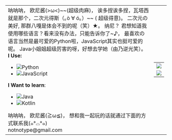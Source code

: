 <html>
    <table style="margin-left: auto; margin-right: auto;">
        <tr>
            <td>
                呐呐呐， 欧尼酱(>ω<)~~(超级肉麻)， 
                诶多捏诶多捏，瓦塔西就是那个，二次元得斯（｡ò ∀ ó｡）~~ ( 超级得意)。
                二次元の美好, 那群八嘎是体会不到的呢（笑）★。
                纳尼？ 君想知道我使用哪些语言？看来没有办法，只能告诉你了~♪， 最喜欢の语言当然是最可爱的Python啦，JavaScript其实也挺可爱的呢。
                Java小姐姐超级厉害的呀，好想去学她（由乃逆光笑）。 <br>
                <strong>I Use: </strong>
                <ul>
                    <li><img src="https://img.shields.io/badge/language-Python-brightgreen" alt="Python"></li>
                    <li><img src="https://img.shields.io/badge/language-JavaScript-brightgreen" alt="JavaScript"></li>
                </ul>
                <strong>I Want to learn</strong>: 
                <ul>
                    <li><img src="https://img.shields.io/badge/language-Java-ff69b4" alt="Java"></li>
                    <li><img src="https://img.shields.io/badge/language-Kotlin-ff69b4" alt="Kotlin"></li>
                </ul>
                呐呐呐， 欧尼酱(≧ω≦)， 想和我一起玩的话就通过下面的方式联系我(๑°⌓°๑)<br>
                <mail>notnotype@gmail.com</mail>
            </td>
            <td>
                <table>
                  <tr>
                    <td>
                      <img align="center" src="https://github-readme-stats.vercel.app/api?username=notnotype&count_private=true&include_all_commits=true&show_icons=true&theme=algolia&bg_color=right,141e30,243b55" />
                    </td>
                  <tr>
                  <tr>
                    <td>
                      <img align="center" src="https://github-readme-stats.vercel.app/api/top-langs/?username=notnotype&layout=compact&theme=algolia&bg_color=right,141e30,243b55&card_width=445" />
                    </td>
                  </tr>
                </table>
            </td>
        </tr>
    </table>
</html>
